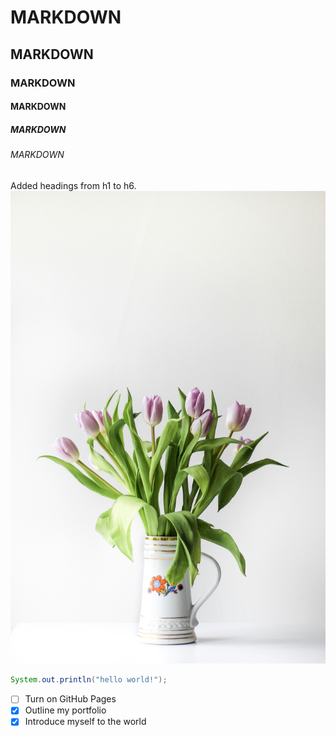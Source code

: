 # MARKDOWN
## MARKDOWN
### MARKDOWN
#### MARKDOWN
##### MARKDOWN
###### MARKDOWN

















Added headings from h1 to h6.
![image of flowers in pot ](https://raw.githubusercontent.com/alfiyarasheed/skills-communicate-using-markdown/main/nordwood-themes-LrAsfltinp0-unsplash.jpg)
``` java
System.out.println("hello world!");
```
- [ ] Turn on GitHub Pages
- [X] Outline my portfolio
- [X] Introduce myself to the world
